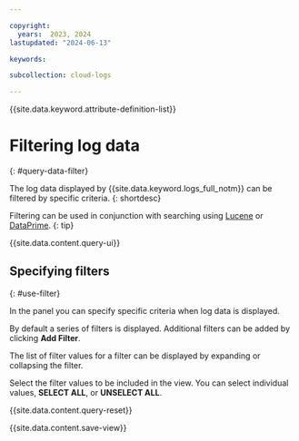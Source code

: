 ```yaml
---

copyright:
  years:  2023, 2024
lastupdated: "2024-06-13"

keywords:

subcollection: cloud-logs

---
```


{{site.data.keyword.attribute-definition-list}}



# Filtering log data
{: #query-data-filter}

The log data displayed by {{site.data.keyword.logs_full_notm}} can be filtered by specific criteria.
{: shortdesc}

Filtering can be used in conjunction with searching using [Lucene](/docs/cloud-logs?topic=cloud-logs-query-data-lucene) or [DataPrime](/docs/cloud-logs?topic=cloud-logs-query-data-dataprime).
{: tip}


{{site.data.content.query-ui}}

## Specifying filters
{: #use-filter}

In the panel you can specify specific criteria when log data is displayed.

By default a series of filters is displayed. Additional filters can be added by clicking **Add Filter**.

The list of filter values for a filter can be displayed by expanding or collapsing the filter.

Select the filter values to be included in the view. You can select individual values, **SELECT ALL**, or **UNSELECT ALL**.


{{site.data.content.query-reset}}


{{site.data.content.save-view}}

